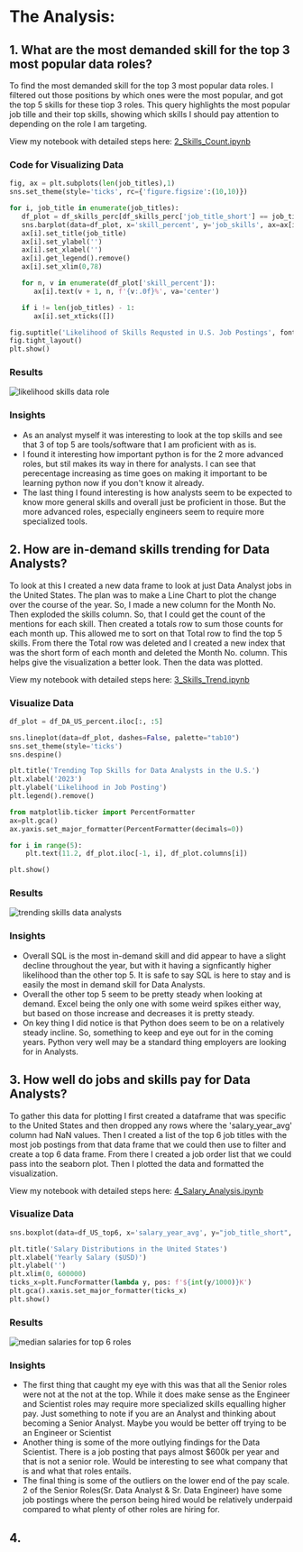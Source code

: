 # The Analysis:
## 1. What are the most demanded skill for the top 3 most popular data roles?

To find the most demanded skill for the top 3 most popular data roles. I filtered out those positions by which ones were the most popular, and got the top 5 skills for these tiop 3 roles. This query highlights the most popular job tille and their top skills, showing which skills I should pay attention to depending on the role I am targeting.

View my notebook with detailed steps here:
[2_Skills_Count.ipynb](3_Project/2_Skills_Count.ipynb)

### Code for Visualizing Data

```python
fig, ax = plt.subplots(len(job_titles),1)
sns.set_theme(style='ticks', rc={'figure.figsize':(10,10)})

for i, job_title in enumerate(job_titles):
   df_plot = df_skills_perc[df_skills_perc['job_title_short'] == job_title].head(5)
   sns.barplot(data=df_plot, x='skill_percent', y='job_skills', ax=ax[i], hue='skill_count', palette='dark:b_r', )
   ax[i].set_title(job_title)
   ax[i].set_ylabel('')
   ax[i].set_xlabel('')
   ax[i].get_legend().remove()
   ax[i].set_xlim(0,78)

   for n, v in enumerate(df_plot['skill_percent']):
      ax[i].text(v + 1, n, f'{v:.0f}%', va='center')

   if i != len(job_titles) - 1:
      ax[i].set_xticks([])

fig.suptitle('Likelihood of Skills Requsted in U.S. Job Postings', fontsize=20)
fig.tight_layout()
plt.show()
```

### Results

![likelihood skills data role](3_Project/images/likelihood_skills_data_role.png)


### Insights

- As an analyst myself it was interesting to look at the top skills and see that 3 of top 5 are tools/software that I am proficient with as is.
- I found it interesting how important python is for the 2 more advanced roles, but stil makes its way in there for analysts. I can see that perecentage increasing as time goes on making it important to be learning python now if you don't know it already.
- The last thing I found interesting is how analysts seem to be expected to know more general skills and overall just be proficient in those. But the more advanced roles, especially engineers seem to require more specialized tools.

## 2. How are in-demand skills trending for Data Analysts?

To look at this I created a new data frame to look at just Data Analyst jobs in the United States. The plan was to make a Line Chart to plot the change over the course of the year. So, I made a new column for the Month No. Then exploded the skills column. So, that I could get the count of the mentions for each skill. Then created a totals row to sum those counts for each month up. This allowed me to sort on that Total row to find the top 5 skills. From there the Total row was deleted and I created a new index that was the short form of each month and deleted the Month No. column. This helps give the visualization a better look. Then the data was plotted.

View my notebook with detailed steps here:
[3_Skills_Trend.ipynb](3_Project/3_Skills_Trend.ipynb)

### Visualize Data

```python
df_plot = df_DA_US_percent.iloc[:, :5]

sns.lineplot(data=df_plot, dashes=False, palette="tab10")
sns.set_theme(style='ticks')
sns.despine()

plt.title('Trending Top Skills for Data Analysts in the U.S.')
plt.xlabel('2023')
plt.ylabel('Likelihood in Job Posting')
plt.legend().remove()

from matplotlib.ticker import PercentFormatter
ax=plt.gca()
ax.yaxis.set_major_formatter(PercentFormatter(decimals=0))

for i in range(5):
    plt.text(11.2, df_plot.iloc[-1, i], df_plot.columns[i])

plt.show()
```

### Results

![trending skills data analysts](3_Project\images\trending_skills_data_analysts.png)

### Insights

- Overall SQL is the most in-demand skill and did appear to have a slight decline throughout the year, but with it having a signficantly higher likelihood than the other top 5. It is safe to say SQL is here to stay and is easily the most in demand skill for Data Analysts.
- Overall the other top 5 seem to be pretty steady when looking at demand. Excel being the only one with some weird spikes either way, but based on those increase and decreases it is pretty steady.
- On key thing I did notice is that Python does seem to be on a relatively steady incline. So, something to keep and eye out for in the coming years. Python very well may be a standard thing employers are looking for in Analysts.

## 3. How well do jobs and skills pay for Data Analysts?

To gather this data for plotting I first created a dataframe that was specific to the United States and then dropped any rows where the 'salary_year_avg' column had NaN values. Then I created a list of the top 6 job titles with the most job postings from that data frame that we could then use to filter and create a top 6 data frame. From there I created a job order list that we could pass into the seaborn plot. Then I plotted the data and formatted the visualization.

View my notebook with detailed steps here:
[4_Salary_Analysis.ipynb](3_Project/4_Salary_Analysis.ipynb)

### Visualize Data

```python
sns.boxplot(data=df_US_top6, x='salary_year_avg', y="job_title_short", order=job_order)

plt.title('Salary Distributions in the United States')
plt.xlabel('Yearly Salary ($USD)')
plt.ylabel('')
plt.xlim(0, 600000)
ticks_x=plt.FuncFormatter(lambda y, pos: f'${int(y/1000)}K')
plt.gca().xaxis.set_major_formatter(ticks_x)
plt.show()
```

### Results
![median salaries for top 6 roles](3_Project\images\top6_median_salaries.png)

### Insights

- The first thing that caught my eye with this was that all the Senior roles were not at the not at the top. While it does make sense as the Engineer and Scientist roles may require more specialized skills equalling higher pay. Just something to note if you are an Analyst and thinking about becoming a Senior Analyst. Maybe you would be better off trying to be an Engineer or Scientist
- Another thing is some of the more outlying findings for the Data Scientist. There is a job posting that pays almost $600k per year and that is not a senior role. Would be interesting to see what company that is and what that roles entails.
- The final thing is some of the outliers on the lower end of the pay scale. 2 of the Senior Roles(Sr. Data Analyst & Sr. Data Engineer) have some job postings where the person being hired would be relatively underpaid compared to what plenty of other roles are hiring for.

## 4. 
